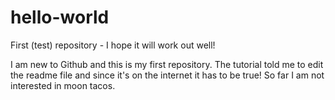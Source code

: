 # hello-world

First (test) repository - I hope it will work out well!

I am new to Github and this is my first repository. The tutorial told me to edit the readme file and since it's on the internet it has to be true! So far I am not interested in moon tacos.
